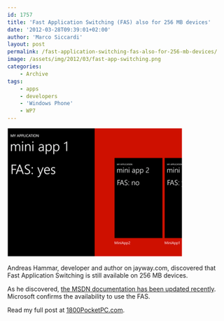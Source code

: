 ```yaml
---
id: 1757
title: 'Fast Application Switching (FAS) also for 256 MB devices'
date: '2012-03-28T09:39:01+02:00'
author: 'Marco Siccardi'
layout: post
permalink: /fast-application-switching-fas-also-for-256-mb-devices/
image: /assets/img/2012/03/fast-app-switching.png
categories:
    - Archive
tags:
    - apps
    - developers
    - 'Windows Phone'
    - WP7
---
```


[![fast-app-switching](/assets/img/2012/03/fast-app-switching.png "fast-app-switching")](/assets/img/2012/03/fast-app-switching.png)


Andreas Hammar, developer and author on jayway.com, discovered that Fast Application Switching is still available on 256 MB devices.

As he discovered, [the MSDN documentation has been updated recently](https://msdn.microsoft.com/en-us/library/hh202866(v=vs.92).aspx "the MSDN documentation has been updated recently"). Microsoft confirms the availability to use the FAS.

Read my full post at [1800PocketPC.com](https://www.1800pocketpc.com/fast-application-switching-fas-also-for-256-mb-devices/29545/#more-29545 "1800PocketPC.com").